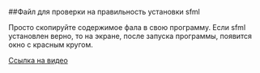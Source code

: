 ##Файл для проверки на правильность установки sfml

Просто скопируйте содержимое фала в свою программу. Если sfml установлен верно, то на экране,
после запуска программы, появится окно с красным кругом.

[Ссылка на видео]()